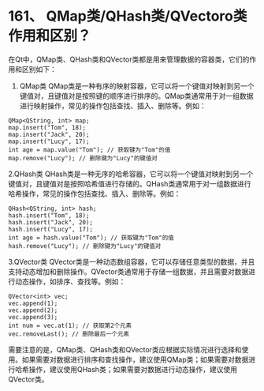 # 161、 QMap类/QHash类/QVectoro类作用和区别？

在Qt中，QMap类、QHash类和QVector类都是用来管理数据的容器类，它们的作用和区别如下：

1. QMap类 QMap类是一种有序的映射容器，它可以将一个键值对映射到另一个键值对，且键值对是按照键的顺序进行排序的。QMap类通常用于对一组数据进行映射操作，常见的操作包括查找、插入、删除等。例如：

```
QMap<QString, int> map;
map.insert("Tom", 18);
map.insert("Jack", 20);
map.insert("Lucy", 17);
int age = map.value("Tom"); // 获取键为"Tom"的值
map.remove("Lucy"); // 删除键为"Lucy"的键值对
```

2.QHash类 QHash类是一种无序的哈希容器，它可以将一个键值对映射到另一个键值对，且键值对是按照哈希值进行存储的。QHash类通常用于对一组数据进行哈希操作，常见的操作包括查找、插入、删除等。例如：

```
QHash<QString, int> hash;
hash.insert("Tom", 18);
hash.insert("Jack", 20);
hash.insert("Lucy", 17);
int age = hash.value("Tom"); // 获取键为"Tom"的值
hash.remove("Lucy"); // 删除键为"Lucy"的键值对
```

3.QVector类 QVector类是一种动态数组容器，它可以存储任意类型的数据，并且支持动态增加和删除操作。QVector类通常用于存储一组数据，并且需要对数据进行动态操作，如排序、查找等。例如：

```
QVector<int> vec;
vec.append(1);
vec.append(2);
vec.append(3);
int num = vec.at(1); // 获取第2个元素
vec.removeLast(); // 删除最后一个元素
```

需要注意的是，QMap类、QHash类和QVector类应根据实际情况进行选择和使用。如果需要对数据进行排序和查找操作，建议使用QMap类；如果需要对数据进行哈希操作，建议使用QHash类；如果需要对数据进行动态操作，建议使用QVector类。 

